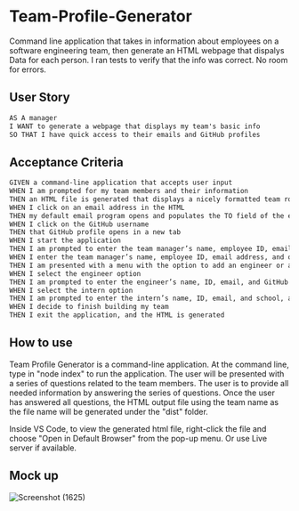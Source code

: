 # Team-Profile-Generator

Command line application that takes in information about employees on a software engineering team, then generate an HTML webpage that dispalys Data for each person. I ran tests to verify that the info was correct. No room for errors.

## User Story
```md
AS A manager
I WANT to generate a webpage that displays my team's basic info
SO THAT I have quick access to their emails and GitHub profiles
```
## Acceptance Criteria
```md
GIVEN a command-line application that accepts user input
WHEN I am prompted for my team members and their information
THEN an HTML file is generated that displays a nicely formatted team roster based on user input
WHEN I click on an email address in the HTML
THEN my default email program opens and populates the TO field of the email with the address
WHEN I click on the GitHub username
THEN that GitHub profile opens in a new tab
WHEN I start the application
THEN I am prompted to enter the team manager’s name, employee ID, email address, and office number
WHEN I enter the team manager’s name, employee ID, email address, and office number
THEN I am presented with a menu with the option to add an engineer or an intern or to finish building my team
WHEN I select the engineer option
THEN I am prompted to enter the engineer’s name, ID, email, and GitHub username, and I am taken back to the menu
WHEN I select the intern option
THEN I am prompted to enter the intern’s name, ID, email, and school, and I am taken back to the menu
WHEN I decide to finish building my team
THEN I exit the application, and the HTML is generated
```
## How to use
Team Profile Generator is a command-line application. At the command line, type in "node index" to run the application. The user will be presented with a series of questions related to the team members. The user is to provide all needed information by answering the series of questions. Once the user has answered all questions, the HTML output file using the team name as the file name will be generated under the "dist" folder.

Inside VS Code, to view the generated html file, right-click the file and choose "Open in Default Browser" from the pop-up menu. Or use Live server if available.
## Mock up
![Screenshot (1625)](https://user-images.githubusercontent.com/76268942/113959875-378b9200-97e9-11eb-9dc3-3185a344d0cf.png)